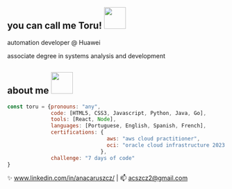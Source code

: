 <h2>you can call me Toru! <img src=https://media0.giphy.com/media/v1.Y2lkPTc5MGI3NjExdHJ0M2MzM3ZiamlyNzl2aTQ5MDQyd25iOXNwY2RxOHE3NWl3cDJkYiZlcD12MV9pbnRlcm5hbF9naWZfYnlfaWQmY3Q9cw/1yjLtavDnVGaMUdL43/giphy.gif width="50"/></h2>

<p>automation developer @ Huawei</p>
<p>associate degree in systems analysis and development</p>

## about me <img src="https://media2.giphy.com/media/v1.Y2lkPTc5MGI3NjExZnhvd3drbWdudmQ1YnYyZ2pydGVhcnl1MTk4OHdmejB3ZzN5ZmRuaCZlcD12MV9pbnRlcm5hbF9naWZfYnlfaWQmY3Q9cw/1xEV1nYhC9zS8k0wF6/giphy.gif" width="50"/> 
```javascript
const toru = {pronouns: "any",
              code: [HTML5, CSS3, Javascript, Python, Java, Go],
              tools: [React, Node],
              languages: [Portuguese, English, Spanish, French],
              certifications: {
                                aws: "aws cloud practitioner",
                                oci: "oracle cloud infrastructure 2023 foundations associate"
                              },
              challenge: "7 days of code"
}
```

✨ www.linkedin.com/in/anacaruszcz/ | 📫 acszcz2@gmail.com
